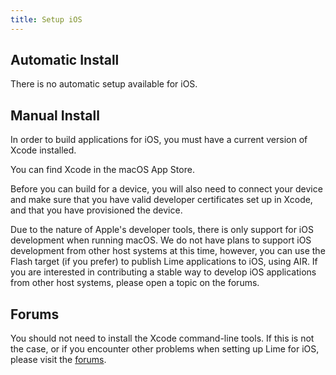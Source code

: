 ```yaml
---
title: Setup iOS
---
```


## Automatic Install

There is no automatic setup available for iOS.

## Manual Install

In order to build applications for iOS, you must have a current version of Xcode installed.

You can find Xcode in the macOS App Store.

Before you can build for a device, you will also need to connect your device and make sure that you have valid developer certificates set up in Xcode, and that you have provisioned the device.

Due to the nature of Apple's developer tools, there is only support for iOS development when running macOS. We do not have plans to support iOS development from other host systems at this time, however, you can use the Flash target (if you prefer) to publish Lime applications to iOS, using AIR. If you are interested in contributing a stable way to develop iOS applications from other host systems, please open a topic on the forums.

## Forums

You should not need to install the Xcode command-line tools. If this is not the case, or if you encounter other problems when setting up Lime for iOS, please visit the [forums](http://community.openfl.org/c/help).
